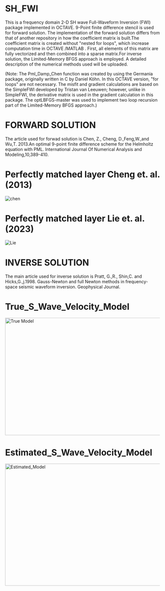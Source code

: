 # SH_FWI
This is a  frequency domain 2-D SH wave  Full-Waveform Inversion (FWI) package implemented in OCTAVE. 9-Point finite difference stencil is used for forward solution. The implementation of the forward solution differs from that of another repository in how the coefficient matrix is built.The coefficient matrix is created without "nested for loops", which increase computation time in OCTAVE /MATLAB . First, all elements of this matrix are fully vectorized  and then combined into a sparse matrix.For inverse solution, the Limited-Memory BFGS approach is employed. A detailed description of the numerical methods used  will be uploaded.

(Note: The Pml_Damp_Chen function was created by using the Germania package, originally written in C by Daniel Köhn. In this OCTAVE version, "for loops" are not necessary. The misfit and gradient calculations are based on the SimpleFWI developed by Tristan van Leeuwen; however, unlike in SimpleFWI, the derivative matrix is used in the gradient calculation in this package. The optLBFGS-master was used to implement two loop recursion part of the Limited-Memory BFGS approach.)

# FORWARD SOLUTION
The article used for forwad solution  is  Chen, Z., Cheng, D.,Feng,W.,and Wu,T. 2013.An optimal 9-point finite difference  scheme for the Helmholtz equation with PML. International Journal Of Numerical  Analysis and Modeling,10,389-410.

# Perfectly matched layer Cheng et. al. (2013)

![chen](https://github.com/user-attachments/assets/a9194e57-c375-460d-aa18-aac144ccc8d2)


# Perfectly matched layer Lie et. al. (2023)

![Lie](https://github.com/user-attachments/assets/ea0a8560-52cc-47ca-8e5d-d7a88f4483b7)


# INVERSE SOLUTION

The main article used for inverse solution is Pratt, G.,R., Shin,C. and Hicks,G.,j.1998. Gauss-Newton and full Newton methods in frequency-space seismic waveform inversion. Geophysical Journal. 

# True_S_Wave_Velocity_Model
<img width="753" height="381" alt="True Model" src="https://github.com/user-attachments/assets/b013d866-d75a-421c-962f-c249d128e51e" />

# Estimated_S_Wave_Velocity_Model

<img width="773" height="396" alt="Estimated_Model" src="https://github.com/user-attachments/assets/2d6a7859-f797-4b72-9395-8f8d731a21cf" />
